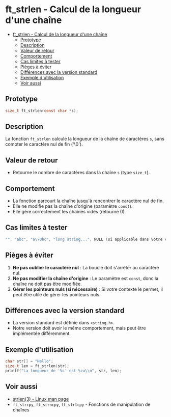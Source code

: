 # ft\_strlen - Calcul de la longueur d'une chaîne

- [ft\_strlen - Calcul de la longueur d'une chaîne](#ft_strlen---calcul-de-la-longueur-dune-chaîne)
	- [Prototype](#prototype)
	- [Description](#description)
	- [Valeur de retour](#valeur-de-retour)
	- [Comportement](#comportement)
	- [Cas limites à tester](#cas-limites-à-tester)
	- [Pièges à éviter](#pièges-à-éviter)
	- [Différences avec la version standard](#différences-avec-la-version-standard)
	- [Exemple d'utilisation](#exemple-dutilisation)
	- [Voir aussi](#voir-aussi)

## Prototype

```c	
size_t ft_strlen(const char *s);
```

## Description

La fonction `ft_strlen` calcule la longueur de la chaîne de caractères `s`, sans compter le caractère nul de fin ('\\0').

## Valeur de retour

  - Retourne le nombre de caractères dans la chaîne `s` (type `size_t`).

## Comportement

  - La fonction parcourt la chaîne jusqu'à rencontrer le caractère nul de fin.
  - Elle ne modifie pas la chaîne d'origine (paramètre `const`).
  - Elle gère correctement les chaînes vides (retourne 0).

## Cas limites à tester

```c
"", "abc", "a\\0bc", "long string...", NULL (si applicable dans votre contexte)
```

## Pièges à éviter

1.  **Ne pas oublier le caractère nul** : La boucle doit s'arrêter au caractère nul.
2.  **Ne pas modifier la chaîne d'origine** : Le paramètre est `const`, donc la chaîne ne doit pas être modifiée.
3.  **Gérer les pointeurs nuls (si nécessaire)** : Si votre contexte le permet, il peut être utile de gérer les pointeurs nuls.

## Différences avec la version standard

  - La version standard est définie dans `<string.h>`.
  - Notre version doit avoir le même comportement, mais peut être implémentée différemment.

## Exemple d'utilisation

```c
char str[] = "Hello";
size_t len = ft_strlen(str);
printf("La longueur de '%s' est %zu\\n", str, len);
```

## Voir aussi

  - [strlen(3) - Linux man page](https://man7.org/linux/man-pages/man3/strlen.3.html)
  - `ft_strcpy`, `ft_strncpy`, `ft_strlcpy` - Fonctions de manipulation de chaînes
